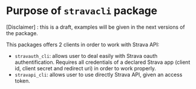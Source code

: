 # Purpose of `stravacli` package

[Disclaimer] : this is a draft, examples will be given in the next versions of the package.

This packages offers 2 clients in order to work with Strava API:
* `stravauth_cli`: allows user to deal easily with Strava oauth authentification. Requires all credentials of a declared Strava app (client id, client secret and redirect uri) in order to work properly.
* `stravapi_cli`: allows user to use directly Strava API, given an access token.
